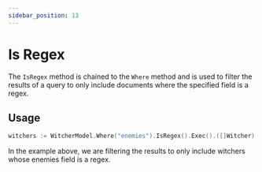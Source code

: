 ```yaml
---
sidebar_position: 13
---
```


# Is Regex

The `IsRegex` method is chained to the `Where` method and is used to filter the results of a query to only include documents where the specified field is a regex.

## Usage

```go
witchers := WitcherModel.Where("enemies").IsRegex().Exec().([]Witcher)
```

In the example above, we are filtering the results to only include witchers whose enemies field is a regex.
